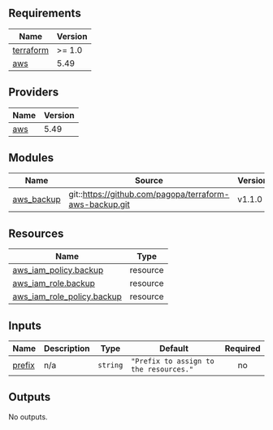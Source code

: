 <!-- BEGIN_TF_DOCS -->
## Requirements

| Name | Version |
|------|---------|
| <a name="requirement_terraform"></a> [terraform](#requirement\_terraform) | >= 1.0 |
| <a name="requirement_aws"></a> [aws](#requirement\_aws) | 5.49 |

## Providers

| Name | Version |
|------|---------|
| <a name="provider_aws"></a> [aws](#provider\_aws) | 5.49 |

## Modules

| Name | Source | Version |
|------|--------|---------|
| <a name="module_aws_backup"></a> [aws\_backup](#module\_aws\_backup) | git::https://github.com/pagopa/terraform-aws-backup.git | v1.1.0 |

## Resources

| Name | Type |
|------|------|
| [aws_iam_policy.backup](https://registry.terraform.io/providers/hashicorp/aws/5.49/docs/resources/iam_policy) | resource |
| [aws_iam_role.backup](https://registry.terraform.io/providers/hashicorp/aws/5.49/docs/resources/iam_role) | resource |
| [aws_iam_role_policy.backup](https://registry.terraform.io/providers/hashicorp/aws/5.49/docs/resources/iam_role_policy) | resource |

## Inputs

| Name | Description | Type | Default | Required |
|------|-------------|------|---------|:--------:|
| <a name="input_prefix"></a> [prefix](#input\_prefix) | n/a | `string` | `"Prefix to assign to the resources."` | no |

## Outputs

No outputs.
<!-- END_TF_DOCS -->